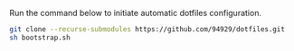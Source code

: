 Run the command below to initiate automatic dotfiles configuration.

```zsh
git clone --recurse-submodules https://github.com/94929/dotfiles.git
sh bootstrap.sh
```

